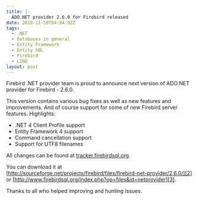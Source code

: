 ```yaml
---
title: |-
  ADO.NET provider 2.6.0 for Firebird released
date: 2010-11-18T04:04:02Z
tags:
  - .NET
  - Databases in general
  - Entity Framework
  - Entity SQL
  - Firebird
  - LINQ
layout: post
---
```

Firebird .NET provider team is proud to announce next version of ADO.NET provider for Firebird - 2.6.0.

This version contains various bug fixes as well as new features and improvements. And of course support for some of new Firebird server features. Highlights:

* .NET 4 Client Profile support
* Entity Framework 4 support
* Command cancellation support
* Support for UTF8 filenames

All changes can be found at [tracker.firebirdsql.org][1].

You can download it at [http://sourceforge.net/projects/firebird/files/firebird-net-provider/2.6.0/][2] or [http://www.firebirdsql.org/index.php?op=files&id=netprovider][3].

Thanks to all who helped improving and hunting issues.

[1]: http://tracker.firebirdsql.org/secure/IssueNavigator.jspa?reset=true&&pid=10003&fixfor=10371&status=5&status=6&sorter/field=issuekey&sorter/order=DESC
[2]: http://sourceforge.net/projects/firebird/files/firebird-net-provider/2.6.0/
[3]: http://www.firebirdsql.org/index.php?op=files&id=netprovider